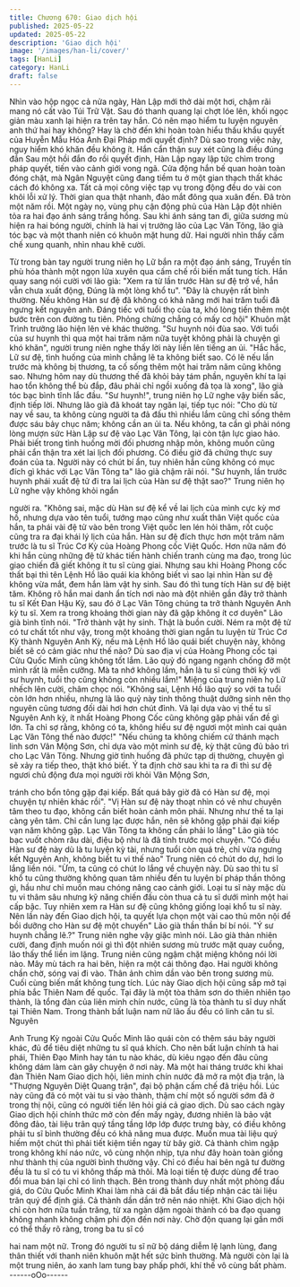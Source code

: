```yaml
---
title: Chương 670: Giao dịch hội
published: 2025-05-22
updated: 2025-05-22
description: 'Giao dịch hội'
image: '/images/han-li/cover/'
tags: [HanLi]
category: HanLi
draft: false
---
```


Nhìn vào hộp ngọc cả nửa ngày, Hàn Lập mới thở dài một hơi,
chậm rãi mang nó cất vào Túi Trữ Vật.
Sau đó thanh quang lại chợt lóe lên, khối ngọc giản màu xanh lại
hiện ra trên tay hắn.
Có nên mạo hiểm tu luyện nguyên anh thứ hai hay không? Hay là
chờ đến khi hoàn toàn hiểu thấu khẩu quyết của Huyễn Mẫu Hóa
Anh Đại Pháp mới quyết định?
Dù sao trong việc này, nguy hiểm khó khăn đều không ít. Hắn cẩn
thận suy xét cũng là điều đúng đắn
Sau một hồi đắn đo rồi quyết định, Hàn Lập ngay lập tức chìm
trong pháp quyết, tiến vào cảnh giới vong ngã.
Cửa động hắn bế quan hoàn toàn đóng chặt, mà Ngân Nguyệt
cũng đang tiềm tu ở một gian thạch thất khác cách đó không xa.
Tất cả mọi công việc tạp vụ trong động đều do vài con khôi lỗi xử
lý.
Thời gian qua thật nhanh, đảo mắt đông qua xuân đến. Đã tròn
một năm rồi.
Một ngày nọ, vùng phụ cận động phủ của Hàn Lập đột nhiên tỏa
ra hai đạo ánh sáng trắng hồng.
Sau khi ánh sáng tan đi, giữa sương mù hiện ra hai bóng người,
chính là hai vị trưởng lão của Lạc Vân Tông, lão già tóc bạc và
một thanh niên có khuôn mặt hung dữ.
Hai người nhìn thấy cấm chế xung quanh, nhìn nhau khẽ cười.

Từ trong bàn tay người trung niên họ Lữ bắn ra một đạo ánh
sáng, Truyền tín phù hóa thành một ngọn lửa xuyên qua cấm chế
rồi biến mất tung tích. Hắn quay sang nói cười với lão già:
"Xem ra từ lần trước Hàn sư đệ trở về, hắn vẫn chưa xuất động,
Đúng là một lòng khổ tu".
"Đây là chuyện rất bình thường. Nếu không Hàn sư đệ đã không
có khả năng mới hai trăm tuổi đã ngưng kết nguyên anh. Đáng
tiếc với tuổi thọ của ta, khó lòng tiến thêm một bước trên con
đường tu tiên. Phỏng chừng chẳng có mấy cơ hội" Khuôn mặt
Trình trưởng lão hiện lên vẻ khác thường.
"Sư huynh nói đùa sao. Với tuổi của sư huynh thì qua một hai
trăm năm nữa tuyệt không phải là chuyện gì khó khăn", người
trung niên nghe thấy lời này liền lên tiếng an ủi.
"Hắc hắc, Lữ sư đệ, tình huống của mình chẳng lẽ ta không biết
sao. Có lẽ nếu lần trước mà không bị thương, ta cố sống thêm
một hai trăm năm cũng không sao. Nhưng hôm nay dù thương thế
đã khỏi bảy tám phần, nguyên khí ta lại hao tổn không thể bù đắp,
đâu phải chỉ ngồi xuống đả tọa là xong", lão già tóc bạc bình tĩnh
lắc đầu.
"Sư huynh!", trung niên họ Lữ nghe vậy biến sắc, định tiếp lời.
Nhưng lão già đã khoát tay ngăn lại, tiếp tục nói:
"Cho dù từ nay về sau, ta không cùng người ta đả đấu thì nhiều
lắm cũng chỉ sống thêm được sáu bảy chục năm; không cần an ủi
ta. Nếu không, ta cần gì phải nóng lòng mượn sức Hàn Lập sư đệ
vào Lạc Vân Tông, lại còn tận lực giao hảo. Phải biết trong tình
huống mời đối phương nhập môn, không muốn cũng phải cẩn
thận tra xét lai lịch đối phương. Có điều giờ đã chứng thực suy
đoán của ta. Người này có chút bí ẩn, tuy nhiên hắn cũng không
có mục đích gì khác với Lạc Vân Tông ta" lão già chậm rãi nói.
"Sư huynh, lần trước huynh phái xuất đệ tử đi tra lai lịch của Hàn
sư đệ thật sao?" Trung niên họ Lữ nghe vậy không khỏi ngẩn

người ra.
"Không sai, mặc dù Hàn sư đệ kể về lai lịch của mình cực kỳ mơ
hồ, nhưng dựa vào tên tuổi, tướng mạo cũng như xuất thân Việt
quốc của hắn, ta phái vài đệ tử vào bên trong Việt quốc len lén hỏi
thăm, rốt cuộc cũng tra ra đại khái lý lịch của hắn. Hàn sư đệ đích
thực hơn một trăm năm trước là tu sĩ Trúc Cơ Kỳ của Hoàng
Phong cốc Việt Quốc. Hơn nữa năm đó khi hắn cùng những đệ tử
khác tiến hành chiến tranh cùng ma đạo, trong lúc giao chiến đã
giết không ít tu sĩ cùng giai. Nhưng sau khi Hoàng Phong cốc thất
bại thì tên Lệnh Hồ lão quái kia không biết vì sao lại nhìn Hàn sư
đệ không vừa mắt, đem hắn làm vật hy sinh. Sau đó thì tung tích
Hàn sư đệ biệt tăm. Không rõ hắn mai danh ẩn tích nơi nào mà
đột nhiên gần đây trở thành tu sĩ Kết Đan Hậu Kỳ, sau đó ở Lạc
Vân Tông chúng ta trở thành Nguyên Anh kỳ tu sĩ. Xem ra trong
khoảng thời gian này đã gặp không ít cơ duyên" Lão già bình tĩnh
nói.
"Trở thành vật hy sinh. Thật là buồn cười. Ném ra một đệ tử có tư
chất tốt như vậy, trong một khoảng thời gian ngắn tu luyện từ Trúc
Cơ Kỳ thành Nguyên Anh Kỳ, nếu mà Lệnh Hồ lão quái biết
chuyện này, không biết sẽ có cảm giác như thế nào? Dù sao địa
vị của Hoàng Phong cốc tại Cửu Quốc Minh cũng không tốt lắm.
Lão quỷ đó ngang ngạnh chống đỡ một mình rất là miễn cưỡng.
Mà ta nhớ không lầm, hắn là tu sĩ cùng thời kỳ với sư huynh, tuổi
thọ cũng không còn nhiều lắm!" Miệng của trung niên họ Lữ
nhếch lên cười, châm chọc nói.
"Không sai, Lệnh Hồ lão quỷ so với ta tuổi còn lớn hơn nhiều,
nhưng là lão quỷ này tinh thông thuật dưỡng sinh nên thọ nguyên
cũng tương đối dài hơi hơn chút đỉnh. Vả lại dựa vào vị thế tu sĩ
Nguyên Anh kỳ, ít nhất Hoàng Phong Cốc cũng không gặp phải
vấn đề gì lớn. Ta chỉ sợ rằng, không có ta, không hiểu sư đệ
ngươi một mình cai quản Lạc Vân Tông thế nào được!"
"Nếu chúng ta không chiếm cứ thánh mạch linh sơn Vân Mộng
Sơn, chỉ dựa vào một mình sư đệ, kỳ thật cũng đủ bảo trì cho Lạc
Vân Tông. Nhưng giờ tình huống đã phức tạp dị thường, chuyện
gì sẽ xảy ra tiếp theo, thật khó biết. Ý ta định chờ sau khi ta ra đi
thì sư đệ ngươi chủ động đưa mọi người rời khỏi Vân Mộng Sơn,

tránh cho bổn tông gặp đại kiếp. Bất quá bây giờ đã có Hàn sư
đệ, mọi chuyện tự nhiên khác rồi".
"Vị Hàn sư đệ này thoạt nhìn có vẻ như chuyên tâm theo tu đạo,
không cần biết hoàn cảnh môn phái. Nhưng như thế ta lại càng
yên tâm. Chỉ cần lung lạc được hắn, nên sẽ không gặp phải đại
kiếp vạn năm không gặp. Lạc Vân Tông ta không cần phải lo
lắng" Lão già tóc bạc vuốt chòm râu dài, điệu bộ như là đã tính
trước mọi chuyện.
"Có điều Hàn sư đệ này dù là tu luyện kỳ tài, nhưng tuổi còn quá
trẻ, chỉ vừa ngưng kết Nguyên Anh, không biết tu vi thế nào"
Trung niên có chút do dự, hơi lo lắng liền nói.
"Ừm, ta cũng có chút lo lắng về chuyện này. Dù sao thì tu sĩ khổ
tu cũng thường không quan tâm nhiều đến tu luyện bí pháp thần
thông gì, hầu như chỉ muốn mau chóng nâng cao cảnh giới. Loại
tu sĩ này mặc dù tu vi thâm sâu nhưng kỹ năng chiến đấu còn
thua cả tu sĩ dưới mình một hai cấp bậc. Tuy nhiên xem ra Hàn sư
đệ cũng không giống loại khổ tu sĩ này. Nên lần này đến Giao dịch
hội, ta quyết lựa chọn một vài cao thủ môn nội để bồi dưỡng cho
Hàn sư đệ một chuyến" Lão già thần thần bí bí nói.
"Ý sư huynh chẳng lẽ.?" Trung niên nghe vậy giậc mình nói.
Lão già thản nhiên cười, đang định muốn nói gì thì đột nhiên
sương mù trước mặt quay cuồng, lão thấy thể liền im lặng.
Trung niên cũng ngậm chặt miệng không nói lời nào.
Mây mù tách ra hai bên, hiện ra một cái thông đạo. Hai người
không chần chờ, sóng vai đi vào. Thân ảnh chìm dần vào bên
trong sương mù. Cuối cùng biến mất không tung tích. Lúc này
Giao dịch hội cũng sắp mở tại phía bắc Thiên Nam đế quốc.
Tại đây là một tòa thâm sơn do thiên nhiên tạo thành, là tổng đàn
của liên minh chín nước, cũng là tòa thành tu sĩ duy nhất tại Thiên
Nam.
Trong thành bất luận nam nữ lão ấu đều có linh căn tu sĩ. Nguyên

Anh Trung Kỳ ngoài Cửu Quốc Minh lão quái còn có thêm sáu
bảy người khác, đủ để tiêu diệt những tu sĩ quá khích.
Cho nên bất luận chính tà hai phái, Thiên Đạo Minh hay tán tu
nào khác, dù kiêu ngạo đến đâu cũng không dám làm càn gây
chuyện ở nơi này.
Mà một hai tháng trước khi khai đàn Thiên Nam Giao dịch hội,
liên minh chín nước đã mở ra một địa trận, là "Thượng Nguyên
Diệt Quang trận", đại bộ phận cấm chế đã triệu hồi.
Lúc này cũng đã có một vài tu si vào thành, thậm chí một số
người sớm đã ở trong thị nội, cũng có người tiến lên hỏi giá cả
giao dịch.
Dù sao cách ngày Giao dịch hội chính thức mở còn đến mấy
ngày, đương nhiên là bảo vật đông đảo, tài liệu trân quý tầng tầng
lớp lớp được trưng bày, có điều không phải tu sĩ bình thường đều
có khả năng mua được. Muốn mua tài liệu quý hiếm một chút thì
phải tiết kiệm tiền ngay từ bây giờ.
Cả thành chìm ngập trong không khí náo nức, vô cùng nhộn nhịp,
tựa như đây hoàn toàn giống như thành thị của người bình
thường vậy.
Chỉ có điều hai bên ngã tư đường đều là tu sĩ có tu vi không thấp
mà thôi.
Mà loại tiền tệ được dùng để trao đổi mua bán lại chỉ có linh
thạch.
Bên trong thành duy nhất một phòng đấu giá, do Cửu Quốc Minh
Khai làm nhà cái đã bắt đầu tiếp nhận các tài liệu trân quý để định
giá. Cả thành dần dần trở nên náo nhiệt.
Khi Giao dịch hội chỉ còn hơn nữa tuần trăng, từ xa ngàn dặm
ngoài thành có ba đạo quang không nhanh không chậm phi độn
đến nơi này.
Chờ độn quang lại gần mới có thể thấy rõ ràng, trong ba tu sĩ có

hai nam một nữ.
Trong đó người tu sĩ nữ bộ dáng diễm lệ lạnh lùng, đang thân
thiết với thanh niên khuôn mặt hết sức bình thường.
Mà người còn lại là một trung niên, áo xanh lam tung bay phấp
phới, khí thế vô cùng bất phàm.
------oOo------
